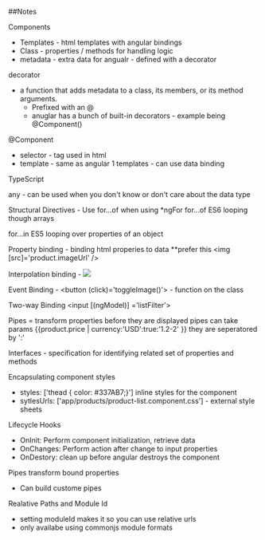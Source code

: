 ##Notes

Components

- Templates - html templates with angular bindings
- Class - properties / methods for handling logic
- metadata - extra data for angualr - defined with a decorator

decorator
- a function that adds metadata to a class, its members, or its method arguments.
    - Prefixed with an @
    - anuglar has a bunch of built-in decorators - example being @Component()

@Component
- selector - tag used in html
- template - same as angular 1 templates - can use data binding


TypeScript

any - can be used when you don't know or don't care about the data type

Structural Directives - Use for...of when using *ngFor
for...of ES6 looping though arrays

for...in ES5 looping over properties of an object


Property binding - binding html properies to data **prefer this
<img [src]='product.imageUrl' />

Interpolation binding -
<img src={{product.imageUrl}} />

Event Binding - <button (click)='toggleImage()'> - function on the class


Two-way Binding
<input [(ngModel)] ='listFilter'>

Pipes = transform properties before they are displayed
pipes can take params {{product.price | currency:'USD':true:'1.2-2' }}
they are seperatored by ':'


Interfaces - specification for identifying related set of properties and methods


Encapsulating component styles
- styles: ['thead { color: #337AB7;}']  inline styles for the component
- sytlesUrls: ['app/products/product-list.component.css'] - external style sheets


Lifecycle Hooks
- OnInit: Perform component initialization, retrieve data
- OnChanges: Perform action after change to input properties
- OnDestory: clean up before angular destroys the component

Pipes transform bound properties
- Can build custome pipes

Realative Paths and Module Id
- setting moduleId makes it so you can use relative urls
- only availabe using commonjs module formats